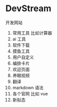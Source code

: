 # DevStream

开发网站

1. 常用工具 比如计算器
2. ai 工具
3. 软件下载
4. 摸鱼工具
5. 用户自定义
6. 编排卡片
7. 欢迎页面
8. 养眼视频
9. 翻译
10. markdown 语法
11. 各个官网 比如 vue
12. 新拟态
